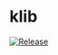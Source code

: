 # klib

[![Release](https://jitpack.io/v/com.orgecc/klib.svg)](https://jitpack.io/#com.orgecc/klib)
